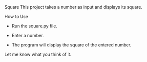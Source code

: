Square
This project takes a number as input and displays its square.

How to Use

- Run the square.py file.

- Enter a number.

- The program will display the square of the entered number.

Let me know what you think of it.
